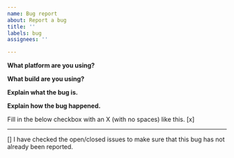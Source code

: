 ```yaml
---
name: Bug report
about: Report a bug
title: ''
labels: bug
assignees: ''

---
```


**What platform are you using?**

**What build are you using?**

**Explain what the bug is.**

**Explain how the bug happened.**

Fill in the below checkbox with an X (with no spaces) like this. [x]

---
[] I have checked the open/closed issues to make sure that this bug has not already been reported.
